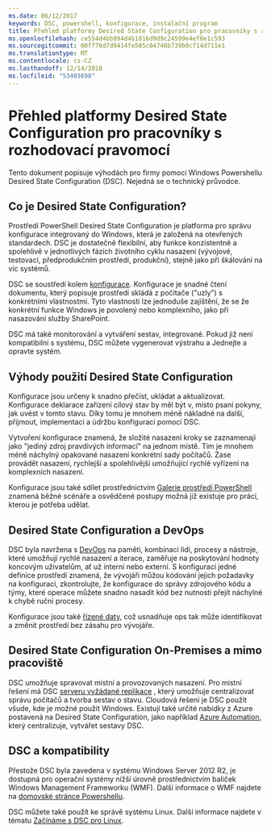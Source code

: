 ```yaml
---
ms.date: 06/12/2017
keywords: DSC, powershell, konfigurace, instalační program
title: Přehled platformy Desired State Configuration pro pracovníky s rozhodovací pravomocí
ms.openlocfilehash: ce554d4bb994d4b1816d9d9c24599e4ef0e1c593
ms.sourcegitcommit: 00ff76d7d9414fe585c04740b739b9cf14d711e1
ms.translationtype: MT
ms.contentlocale: cs-CZ
ms.lasthandoff: 12/14/2018
ms.locfileid: "53403698"
---
```

# <a name="desired-state-configuration-overview-for-decision-makers"></a>Přehled platformy Desired State Configuration pro pracovníky s rozhodovací pravomocí

Tento dokument popisuje výhodách pro firmy pomocí Windows Powershellu Desired State Configuration (DSC). Nejedná se o technický průvodce.

## <a name="what-is-desired-state-configuration"></a>Co je Desired State Configuration?

Prostředí PowerShell Desired State Configuration je platforma pro správu konfigurace integrovaný do Windows, která je založená na otevřených standardech. DSC je dostatečně flexibilní, aby funkce konzistentně a spolehlivě v jednotlivých fázích životního cyklu nasazení (vývojové, testovací, předprodukčním prostředí, produkční), stejně jako při škálování na víc systémů.

DSC se soustředí kolem [konfigurace](../configurations/configurations.md).
Konfigurace je snadné čtení dokumentu, který popisuje prostředí skládá z počítače ("uzly") s konkrétními vlastnostmi.
Tyto vlastnosti lze jednoduše zajištění, že se že konkrétní funkce Windows je povolený nebo komplexního, jako při nasazování služby SharePoint.

DSC má také monitorování a vytváření sestav, integrované.
Pokud již není kompatibilní s systému, DSC můžete vygenerovat výstrahu a Jednejte a opravte systém.

## <a name="benefits-of-using-desired-state-configuration"></a>Výhody použití Desired State Configuration

Konfigurace jsou určeny k snadno přečíst, ukládat a aktualizovat.
Konfigurace deklarace zařízení cílový stav by měl být v, místo psaní pokyny, jak uvést v tomto stavu.
Díky tomu je mnohem méně nákladné na další, přijmout, implementaci a údržbu konfigurací pomocí DSC.

Vytvoření konfigurace znamená, že složité nasazení kroky se zaznamenají jako "jediný zdroj pravdivých informací" na jednom místě.
Tím je mnohem méně náchylný opakované nasazení konkrétní sady počítačů.
Zase provádět nasazení, rychlejší a spolehlivější umožňující rychlé vyřízení na komplexních nasazení.

Konfigurace jsou také sdílet prostřednictvím [Galerie prostředí PowerShell](https://powershellgallery.com) znamená běžné scénáře a osvědčené postupy možná již existuje pro práci, kterou je potřeba udělat.


## <a name="desired-state-configuration-and-devops"></a>Desired State Configuration a DevOps

DSC byla navržena s [DevOps](http://blogs.technet.com/b/ashleymcglone/archive/2015/11/20/devops-for-n00bs-ie-windows-people.aspx) na paměti, kombinaci lidi, procesy a nástroje, které umožňují rychlé nasazení a iterace, zaměřuje na poskytování hodnoty koncovým uživatelům, ať už interní nebo externí.
S konfigurací jedné definice prostředí znamená, že vývojáři můžou kódování jejich požadavky na konfiguraci, zkontrolujte, že konfigurace do správy zdrojového kódu a týmy, které operace můžete snadno nasadit kód bez nutnosti přejít náchylné k chybě ruční procesy.

Konfigurace jsou také [řízené daty](../configurations/configData.md), což usnadňuje ops tak může identifikovat a změnit prostředí bez zásahu pro vývojáře.

## <a name="desired-state-configuration-on-premises-and-off-premises"></a>Desired State Configuration On-Premises a mimo pracoviště
DSC umožňuje spravovat místní a provozovaných nasazení.
Pro místní řešení má DSC [serveru vyžádané replikace](../pull-server/pullServer.md) , který umožňuje centralizovat správu počítačů a tvorba sestav o stavu.
Cloudová řešení je DSC použít všude, kde je možné použít Windows.
Existují také určité nabídky z Azure postavená na Desired State Configuration, jako například [Azure Automation](https://azure.microsoft.com/en-us/documentation/services/automation/), který centralizuje, vytvářet sestavy DSC.

## <a name="dsc-and-compatibility"></a>DSC a kompatibility

Přestože DSC byla zavedena v systému Windows Server 2012 R2, je dostupná pro operační systémy nižší úrovně prostřednictvím balíček Windows Management Frameworku (WMF).
Další informace o WMF najdete na [domovské stránce Powershellu](/powershell/).

DSC můžete také použít ke správě systému Linux. Další informace najdete v tématu [Začínáme s DSC pro Linux](../getting-started/lnxGettingStarted.md).
